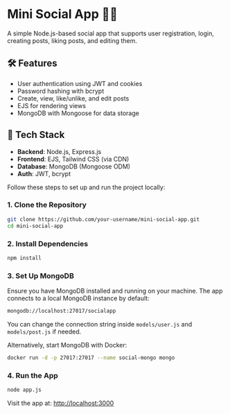 # Mini Social App 🧑‍💬

A simple Node.js-based social app that supports user registration, login, creating posts, liking posts, and editing them.

## 🛠️ Features

- User authentication using JWT and cookies
- Password hashing with bcrypt
- Create, view, like/unlike, and edit posts
- EJS for rendering views
- MongoDB with Mongoose for data storage

## 🚀 Tech Stack

- **Backend**: Node.js, Express.js
- **Frontend**: EJS, Tailwind CSS (via CDN)
- **Database**: MongoDB (Mongoose ODM)
- **Auth**: JWT, bcrypt


Follow these steps to set up and run the project locally:

### 1. Clone the Repository

```bash
git clone https://github.com/your-username/mini-social-app.git
cd mini-social-app
````

### 2. Install Dependencies

```bash
npm install
```

### 3. Set Up MongoDB

Ensure you have MongoDB installed and running on your machine. The app connects to a local MongoDB instance by default:

```bash
mongodb://localhost:27017/socialapp
```

You can change the connection string inside `models/user.js` and `models/post.js` if needed.

Alternatively, start MongoDB with Docker:

```bash
docker run -d -p 27017:27017 --name social-mongo mongo
```

### 4. Run the App

```bash
node app.js
```

Visit the app at: [http://localhost:3000](http://localhost:3000)

